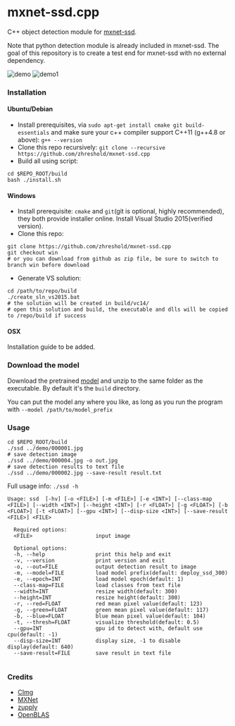 # mxnet-ssd.cpp
C++ object detection module for [mxnet-ssd](https://github.com/zhreshold/mxnet-ssd).

Note that python detection module is already included in mxnet-ssd.
The goal of this repository is to create a test end for mxnet-ssd with no external
dependency.

![demo](https://cloud.githubusercontent.com/assets/3307514/19162698/900ec9ec-8bbe-11e6-9f24-505906c96371.jpg)
![demo1](https://cloud.githubusercontent.com/assets/3307514/19162697/8f14062e-8bbe-11e6-8f5f-1a4cefb6b428.jpg)

### Installation

#### Ubuntu/Debian
* Install prerequisites, via `sudo apt-get install cmake git build-essentials`
and make sure your c++ compiler support C++11 (g++4.8 or above): `g++ --version`
* Clone this repo recursively:
`git clone --recursive https://github.com/zhreshold/mxnet-ssd.cpp`
* Build all using script:
```
cd $REPO_ROOT/build
bash ./install.sh
```

#### Windows
* Install prerequisite: `cmake` and `git`(git is optional, highly recommended), they both provide installer online. Install Visual Studio 2015(verified version).
* Clone this repo:
```
git clone https://github.com/zhreshold/mxnet-ssd.cpp
git checkout win
# or you can download from github as zip file, be sure to switch to branch win before download
```
* Generate VS solution:
```
cd /path/to/repo/build
./create_sln_vs2015.bat
# the solution will be created in build/vc14/
# open this solution and build, the executable and dlls will be copied to /repo/build if success
```

#### OSX
Installation guide to be added.

### Download the model
Download the pretrained [model](https://dl.dropboxusercontent.com/u/39265872/deploy_ssd_300_voc0712.zip) and unzip to the same folder as the executable.
By default it's the `build` directory.

You can put the model any where you like, as long as you run the program with `--model /path/to/model_prefix`

### Usage
```
cd $REPO_ROOT/build
./ssd ../demo/000001.jpg
# save detection image
./ssd ../demo/000004.jpg -o out.jpg
# save detection results to text file
./ssd ../demo/000002.jpg --save-result result.txt
```
Full usage info: `./ssd -h`

```
Usage: ssd  [-hv] [-o <FILE>] [-m <FILE>] [-e <INT>] [--class-map <FILE>] [--width <INT>] [--height <INT>] [-r <FLOAT>] [-g <FLOAT>] [-b <FLOAT>] [-t <FLOAT>] [--gpu <INT>] [--disp-size <INT>] [--save-result <FILE>] <FILE>

  Required options:
  <FILE>                    input image

  Optional options:
  -h, --help                print this help and exit
  -v, --version             print version and exit
  -o, --out=FILE            output detection result to image
  -m, --model=FILE          load model prefix(default: deploy_ssd_300)
  -e, --epoch=INT           load model epoch(default: 1)
  --class-map=FILE          load classes from text file
  --width=INT               resize width(default: 300)
  --height=INT              resize height(default: 300)
  -r, --red=FLOAT           red mean pixel value(default: 123)
  -g, --green=FLOAT         green mean pixel value(default: 117)
  -b, --blue=FLOAT          blue mean pixel value(default: 104)
  -t, --thresh=FLOAT        visualize threshold(default: 0.5)
  --gpu=INT                 gpu id to detect with, default use cpu(default: -1)
  --disp-size=INT           display size, -1 to disable display(default: 640)
  --save-result=FILE        save result in text file


```

### Credits
* [CImg](https://github.com/dtschump/CImg)
* [MXNet](https://github.com/dmlc/mxnet)
* [zupply](https://github.com/zhreshold/zupply)
* [OpenBLAS](https://github.com/xianyi/OpenBLAS)
